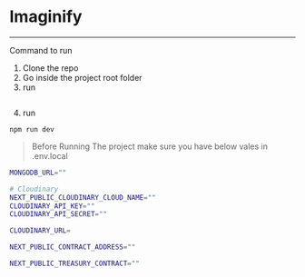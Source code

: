 # Imaginify

---

Command to run

1. Clone the repo
2. Go inside the project root folder
3. run

```npm i

```

4. run

```
npm run dev
```

> Before Running The project make sure you have below vales in .env.local
```bash
MONGODB_URL=""

# Cloudinary 
NEXT_PUBLIC_CLOUDINARY_CLOUD_NAME=""
CLOUDINARY_API_KEY=""
CLOUDINARY_API_SECRET=""

CLOUDINARY_URL=

NEXT_PUBLIC_CONTRACT_ADDRESS=""

NEXT_PUBLIC_TREASURY_CONTRACT=""
```
